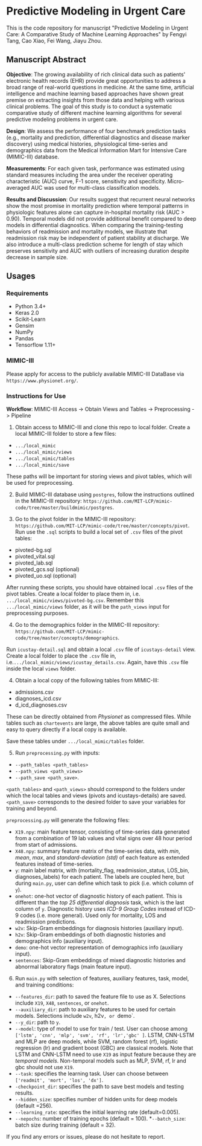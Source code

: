 # Predictive Modeling in Urgent Care

This is the code repository for manuscript "Predictive Modeling in Urgent Care: A Comparative Study of Machine Learning Approaches" by Fengyi Tang, Cao Xiao, Fei Wang, Jiayu Zhou.

## Manuscript Abstract

**Objective**: The growing availability of rich clinical data such as patients' electronic health records (EHR) provide great opportunities to address a broad range of real-world questions in medicine. At the same time, artificial intelligence and machine learning based approaches have shown great premise on extracting insights from those data and helping with various clinical problems. The goal of this study is to conduct a systematic comparative study of different machine learning algorithms for several predictive modeling problems in urgent care. 

**Design**: We assess the performance of four benchmark prediction tasks (e.g., mortality and prediction, differential diagnostics and disease marker discovery) using medical histories, physiological time-series and demographics data from the Medical Information Mart for Intensive Care (MIMIC-III) database.

**Measurements**: For each given task, performance was estimated using standard measures including the area under the receiver operating characteristic (AUC) curve, F-1 score, sensitivity and specificity. Micro-averaged AUC was used for multi-class classification models.

**Results and Discussion**: Our results suggest that recurrent neural networks show the most promise in mortality prediction where temporal patterns in physiologic features alone can capture in-hospital mortality risk (AUC > 0.90). Temporal models did not provide additional benefit compared to deep models in differential diagnostics. When comparing the training-testing behaviors of readmission and mortality models, we illustrate that readmission risk may be independent of patient stability at discharge. We also introduce a multi-class prediction scheme for length of stay which preserves sensitivity and AUC with outliers of increasing duration despite decrease in sample size.

## Usages
### Requirements
* Python 3.4+
* Keras 2.0
* Scikit-Learn
* Gensim
* NumPy
* Pandas
* Tensorflow 1.11+

### MIMIC-III ###
Please apply for access to the publicly available MIMIC-III DataBase via `https://www.physionet.org/`. 

### Instructions for Use ###

**Workflow**: MIMIC-III Access -> Obtain Views and Tables -> Preprocessing -> Pipeline

1. Obtain access to MIMIC-III and clone this repo to local folder. 
Create a local MIMIC-III folder to store a few files:
* `.../local_mimic`
* `.../local_mimic/views`
* `.../local_mimic/tables`
* `.../local_mimic/save`

These paths will be important for storing views and pivot tables, which will be used for preprocessing.

2. Build MIMIC-III database using `postgres`, follow the instructions outlined in the MIMIC-III repository: 
`https://github.com/MIT-LCP/mimic-code/tree/master/buildmimic/postgres`.

3. Go to the pivot folder in the MIMIC-III repository:
`https://github.com/MIT-LCP/mimic-code/tree/master/concepts/pivot`.
Run use the `.sql` scripts to build a local set of `.csv` files of the pivot tables:
* pivoted-bg.sql 
* pivoted_vital.sql
* pivoted_lab.sql
* pivoted_gcs.sql (optional)
* pivoted_uo.sql (optional)

After running these scripts, you should have obtained local `.csv` files of the pivot tables. 
Create a local folder to place them in, i.e. `.../local_mimic/views/pivoted-bg.csv`. 
Remember this `.../local_mimic/views` folder, as it will be the `path_views` input for preprocessing purposes.

4. Go to the demographics folder in the MIMIC-III repository:
`https://github.com/MIT-LCP/mimic-code/tree/master/concepts/demographics`.

Run `icustay-detail.sql` and obtain a local `.csv` file of `icustays-detail` view. 
Create a local folder to place the `.csv` file in, i.e.`.../local_mimic/views/icustay_details.csv`. 
Again, have this `.csv` file inside the local `views` folder.

4. Obtain a local copy of the following tables from MIMIC-III:
* admissions.csv
* diagnoses_icd.csv
* d_icd_diagnoses.csv

These can be directly obtained from *Physionet* as compressed files. 
While tables such as `chartevents` are large, the above tables are quite small and easy to query directly if a local copy is available. 

Save these tables under `.../local_mimic/tables` folder. 

5. Run `preprocessing.py` with inputs: 
* `--path_tables <path_tables>`
* `--path_views <path_views>`
* `--path_save <path_save>`.

`<path_tables>` and `<path_views>`  should correspond to the folders under which the local tables and views (pivots and icustays-details) are saved.
 `<path_save>` corresponds to the desired folder to save your variables for training and beyond.
 
 `preprocessing.py` will generate the following files:
 * `X19.npy`: main feature tensor, consisting of time-series data generated from a combination of 19 lab values and vital signs over 48 hour period from start of admissions. 
 * `X48.npy`:  summary feature matrix of the time-series data, with *min*, *mean*, *max*, and *standard-deviation (std)* of each feature as extended features instead of time-series. 
 * `y`: main label matrix, with (mortality_flag, readmission_status, LOS_bin, diagnoses_labels) for each patient. The labels are coupled here, but during `main.py`, user can define which task to pick (i.e. which column of `y`).   
 * `onehot`: one-hot vector of diagnostic history of each patient. This is different than the *top 25 differential diagnosis* task, which is the last column of `y`. Diagnostic history uses *ICD-9 Group Codes* instead of ICD-9 codes (i.e. more general). Used only for mortality, LOS and readmission predictions. 
 * `w2v`: Skip-Gram embeddings for diagnosis histories (auxiliary input). 
 * `h2v`: Skip-Gram embeddings of both diagnostic histories and demographics info (auxiliary input).
 * `demo`: one-hot vector representation of demographics info (auxiliary input).
 * `sentences`: Skip-Gram embeddings of mixed diagnostic histories and abnormal laboratory flags (main feature input).
 
 6. Run `main.py` with selection of features, auxiliary features, task, model, and training conditions:
 * `--features_dir`: path to saved the feature file to use as X. Selections include `X19`, `X48`, `sentences`, or `onehot`.
 * `--auxiliary_dir`: path to auxiliary features to be used for certain models. Selections include `w2v`, h2v`, or `demo`.
 * `--y_dir`: path to `y`.
 * `--model`: type of model to use for train / test. User can choose among `['lstm', 'cnn', 'mlp', 'svm', 'rf', 'lr','gbc' ]`. LSTM, CNN-LSTM and MLP are deep models, while SVM, random forest (rf), logistic regression (lr) and gradient boost (GBC) are classical models. Note that LSTM and CNN-LSTM need to use `X19` as input feature because they are *temporal models*.  Non-temporal models such as MLP, SVM, rf, lr and gbc should not use `X19`. 
 * `--task`: specifies the learning task. User can choose between `['readmit', 'mort', 'los', 'dx']`.
 * `-checkpoint_dir`: specifies the path to save best models and testing results. 
* `--hidden_size`: specifies number of hidden units for deep models (default =256). 
 * `--learning_rate`: specifies the initial learning rate (default=0.005).
 * `--nepochs`: number of training epochs (default = 100).
 *`--batch_size`: batch size during training (default = 32).

If you find any errors or issues, please do not hesitate to report. 
 
